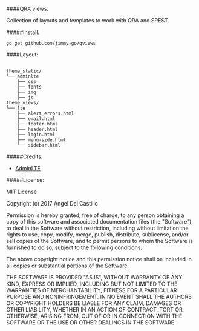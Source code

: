 ####QRA views.

Collection of layouts and templates to work with QRA and SREST.

#####Install: 
```
go get github.com/jimmy-go/qviews
```

####Layout:

```

theme_static/
└── adminlte
    ├── css
    ├── fonts
    ├── img
    ├── js
theme_views/
└── lte
    ├── alert_errors.html
    ├── email.html
    ├── footer.html
    ├── header.html
    ├── login.html
    ├── menu-side.html
    └── sidebar.html
```

#####Credits:

+ [AdminLTE](https://almsaeedstudio.com/themes/AdminLTE/index2.html)

#####License:

MIT License

Copyright (c) 2017 Angel Del Castillo

Permission is hereby granted, free of charge, to any person obtaining a copy
of this software and associated documentation files (the "Software"), to deal
in the Software without restriction, including without limitation the rights
to use, copy, modify, merge, publish, distribute, sublicense, and/or sell
copies of the Software, and to permit persons to whom the Software is
furnished to do so, subject to the following conditions:

The above copyright notice and this permission notice shall be included in all
copies or substantial portions of the Software.

THE SOFTWARE IS PROVIDED "AS IS", WITHOUT WARRANTY OF ANY KIND, EXPRESS OR
IMPLIED, INCLUDING BUT NOT LIMITED TO THE WARRANTIES OF MERCHANTABILITY,
FITNESS FOR A PARTICULAR PURPOSE AND NONINFRINGEMENT. IN NO EVENT SHALL THE
AUTHORS OR COPYRIGHT HOLDERS BE LIABLE FOR ANY CLAIM, DAMAGES OR OTHER
LIABILITY, WHETHER IN AN ACTION OF CONTRACT, TORT OR OTHERWISE, ARISING FROM,
OUT OF OR IN CONNECTION WITH THE SOFTWARE OR THE USE OR OTHER DEALINGS IN THE
SOFTWARE.
